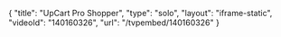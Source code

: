 {
    "title": "UpCart Pro Shopper",
    "type": "solo",
    "layout": "iframe-static",
    "videoId": "140160326",
    "url": "\/tvpembed\/140160326"
}